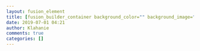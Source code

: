 ```yaml
---
layout: fusion_element
title: [fusion_builder_container background_color="" background_image="" background_parallax="none" enable_mobile="no" parallax_speed="0.3" background_repeat="no-repeat" background_position="left top" video_url="" video_aspect_ratio="16:9" video_webm="" video_mp4="" video_ogv="" video_preview_image="" overlay_color="" video_mute="yes" video_loop="yes" fade="no" border_size="0px" border_color="" border_style="solid" padding_top="110px" padding_bottom="110px" padding_left="" padding_right="" hundred_percent="no" equal_height_columns="no" hide_on_mobile="no" menu_anchor="" class="" id=""][fusion_builder_row][fusion_builder_column type="1_2" layout="1_2" last="no" spacing="yes" center_content="no" hide_on_mobile="no" background_color="" background_image="" background_repeat="no-repeat" background_position="left top" hover_type="none" link="" border_position="all" border_size="0px" border_color="" border_style="" padding_top="" padding_right="" padding_bottom="" padding_left="" margin_top="" margin_bottom="" animation_type="" animation_direction="" animation_speed="0.1" animation_offset="" class="" id="" min_height=""][fusion_imageframe image_id="1140|full" max_width="" style_type="none" blur="" stylecolor="" hover_type="none" bordersize="0px" bordercolor="" borderradius="0" align="center" lightbox="no" gallery_id="" lightbox_image="" lightbox_image_id="" alt="" link="" linktarget="_self" hide_on_mobile="no" class="" id="" animation_type="" animation_direction="down" animation_speed="0.1" animation_offset=""]http://klahanie.com/wp-content/uploads/2019/05/Announcements-e1559015548505.jpg[/fusion_imageframe][/fusion_builder_column][fusion_builder_column type="1_2" layout="1_2" spacing="yes" center_content="no" link="" target="_self" min_height="" hide_on_mobile="no" class="" id="" background_image_id="" background_color="" background_image="" background_position="left top" undefined="" background_repeat="no-repeat" hover_type="none" border_size="0" border_color="" border_style="solid" border_position="all" padding_top="65" padding_right="" padding_bottom="" padding_left="" margin_top="" margin_bottom="" animation_type="" animation_direction="left" animation_speed="0.1" animation_offset="" last="no"][fusion_separator style_type="none" top_margin="15" bottom_margin="" sep_color="" border_size="" icon="" icon_circle="" icon_circle_color="" width="" alignment="center" class="" id="" /][fusion_text columns="" column_min_width="" column_spacing="" rule_style="default" rule_size="" rule_color="" hide_on_mobile="small-visibility,medium-visibility,large-visibility" class="" id=""]  Klahanie Park Update  Klahanie Recycle Event Saturday!  Klahanie parents of graduating seniors! Klahanie Park Master Plan Ongoing Issaquah Fall City Improvements  Touch each announcement title for information    [/fusion_text][fusion_separator style_type="none" top_margin="15" bottom_margin="" sep_color="" border_size="" icon="" icon_circle="" icon_circle_color="" width="" alignment="center" class="" id="" /][/fusion_builder_column][/fusion_builder_row][/fusion_builder_container]
date: 2019-07-01 04:21
author: Klahanie
comments: true
categories: []
---
```


